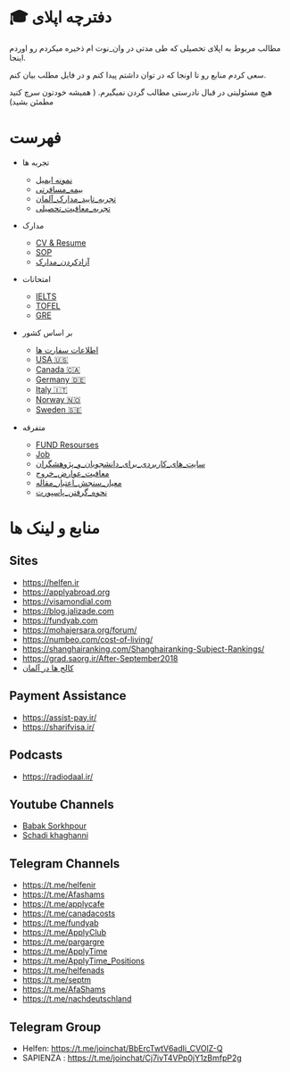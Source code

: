 ﻿# 🎓 دفترچه اپلای 
مطالب مربوط به اپلای تحصیلی که طی مدتی در وان_نوت ام ذخیره میکردم رو اوردم اینجا.

سعی کردم منابع رو تا اونجا که در توان داشتم پیدا کنم و در فایل مطلب بیان کنم.

هیچ مسئولیتی در قبال نادرستی مطالب گردن نمیگیرم. ( همیشه خودتون سرچ کنید مطمئن بشید)

# فهرست
* تجربه ها
    * [نمونه ایمیل](Experiences/Mail.md)
    * [بیمه_مسافرتی](Experiences/بیمه_مسافرتی.md)
    * [تجربه_تایید_مدارک_آلمان](Experiences/تجربه_تایید_مدارک_آلمان.md)
    * [تجربه_معافیت_تحصیلی](https://github.com/yazdipour/apply-notebook/raw/master/Experiences/تجربه_معافیت_تحصیلی.png)

* مدارک
    * [CV & Resume](Documents/RESUME.md)
    * [SOP](Documents/SOP.md)
    * [آزادکردن_مدارک](Documents/آزادکردن_مدارک.md)

* امتحانات
    * [IELTS](Exams/IELTS.md)
    * [TOFEL](Exams/TOFEL.md)
    * [GRE](Exams/GRE.md)

* بر اساس کشور
    * [اطلاعات سفارت ها](Others/EmbassyInfo.md)
    * [USA 🇺🇸](Countries/USA/README.md)
    * [Canada 🇨🇦](Countries/Canada/README.md)
    * [Germany 🇩🇪](Countries/Germany/README.md)
    * [Italy 🇮🇹](Countries/Italy/README.md)
    * [Norway 🇳🇴](Countries/Norway/README.md)
    * [Sweden 🇸🇪](Countries/Sweden/README.md)

* متفرقه
    * [FUND Resourses](Others/FUND_SITES.md)
    * [Job](Others/Job_Fund.md)
    * [سایت_های_کاربردی_برای_دانشجویان_و_پژوهشگران](Others/سایت_های_کاربردی_برای_دانشجویان_و_پژوهشگران.md)
    * [معافیت_عوارض_خروج](Others/معافیت_عوارض_خروج.md)
    * [معیار_سنجش_اعتبار_مقاله](Others/معیار_سنجش_اعتبار_مقاله.md)
    * [نحوه_گرفتن_پاسپورت](Others/نحوه_گرفتن_پاسپورت.md)

# منابع و لینک ها
## Sites
* https://helfen.ir
* https://applyabroad.org
* https://visamondial.com
* https://blog.jalizade.com
* https://fundyab.com
* https://mohajersara.org/forum/
* https://numbeo.com/cost-of-living/
* https://shanghairanking.com/Shanghairanking-Subject-Rankings/
* https://grad.saorg.ir/After-September2018
* [کالج ها در آلمان](http://applyforstudienkolleg.blog.ir/)

## Payment Assistance
* https://assist-pay.ir/
* https://sharifvisa.ir/

## Podcasts
* https://radiodaal.ir/

## Youtube Channels
* [Babak Sorkhpour](https://www.youtube.com/channel/UCZfftLsLG4GS4BGIcoKiTQQ)
* [Schadi khaghanni](https://www.youtube.com/channel/UCOBo0Sh-yYwYVHh4baClfrg)

## Telegram Channels
* https://t.me/helfenir
* https://t.me/Afashams
* https://t.me/applycafe
* https://t.me/canadacosts
* https://t.me/fundyab
* https://t.me/ApplyClub
* https://t.me/pargargre
* https://t.me/ApplyTime
* https://t.me/ApplyTime_Positions
* https://t.me/helfenads
* https://t.me/septm
* https://t.me/AfaShams
* https://t.me/nachdeutschland

## Telegram Group
* Helfen:  https://t.me/joinchat/BbErcTwtV6adIi_CVOlZ-Q
* SAPIENZA : https://t.me/joinchat/Cj7ivT4VPp0jY1zBmfpP2g